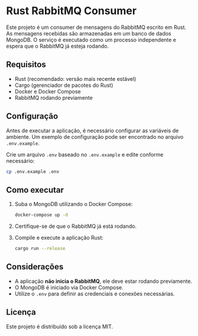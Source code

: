 # Rust RabbitMQ Consumer

Este projeto é um consumer de mensagens do RabbitMQ escrito em Rust. As mensagens recebidas são armazenadas em um banco de dados MongoDB. O serviço é executado como um processo independente e espera que o RabbitMQ já esteja rodando.

## Requisitos

- Rust (recomendado: versão mais recente estável)
- Cargo (gerenciador de pacotes do Rust)
- Docker e Docker Compose
- RabbitMQ rodando previamente

## Configuração

Antes de executar a aplicação, é necessário configurar as variáveis de ambiente. Um exemplo de configuração pode ser encontrado no arquivo `.env.example`.

Crie um arquivo `.env` baseado no `.env.example` e edite conforme necessário:

```sh
cp .env.example .env
```

## Como executar

1. Suba o MongoDB utilizando o Docker Compose:

   ```sh
   docker-compose up -d
   ```

2. Certifique-se de que o RabbitMQ já está rodando.
3. Compile e execute a aplicação Rust:

   ```sh
   cargo run --release
   ```

## Considerações

- A aplicação **não inicia o RabbitMQ**, ele deve estar rodando previamente.
- O MongoDB é iniciado via Docker Compose.
- Utilize o `.env` para definir as credenciais e conexões necessárias.

## Licença

Este projeto é distribuído sob a licença MIT.


